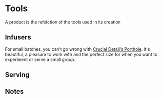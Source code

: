 Tools
===========

A product is the refelction of the tools used in its creation


Infusers
-----------

For small batches, you can't go wrong with [Crucial Detail's Porthole](http://crucialdetail.com/work/porthole.html). It's beautiful, a pleasure to work with and the perfect size for when you want to experiment or serve a small group.


Serving
-----------



Notes
-----------
